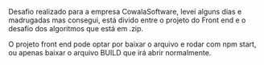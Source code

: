 Desafio realizado para a empresa CowalaSoftware, levei alguns dias e madrugadas mas consegui, está divido entre o projeto do Front end e o desafio dos algoritmos que está em .zip.


O projeto front end pode optar por baixar o arquivo e rodar com npm start, ou apenas baixar o arquivo BUILD que irá abrir normalmente.
